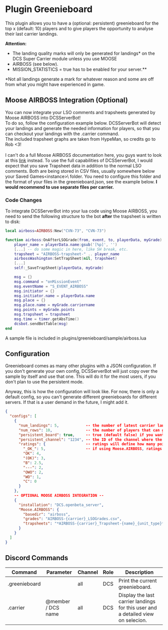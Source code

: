 # Plugin Greenieboard
This plugin allows you to have a (optional: persistent) greenieboard for the top x (default: 10) players and to give 
players the opportunity to analyse their last carrier landings.

**__Attention:__**<br/> 
- The landing quality marks will only be generated for landings\* on the DCS Super Carrier module unless you use MOOSE 
- AIRBOSS (see below).</br>
- MISSION_STATISTICS = true has to be enabled for your server.**
<p></p>
*Not all landings generate a mark for whatever reason and some are off from what you might have experienced in game.

## Moose AIRBOSS Integration (Optional)
You can now integrate your LSO comments and trapsheets generated by Moose AIRBOSS into DCSServerBot!<br>
To do so, follow the configuration example below. DCSServerBot will detect your landings and generate the needed 
information for players, so that you can checkout your landings with the .carrier command.<br>
The included trapsheet graphs are taken from HypeMan, so credits go to Rob <3!<br>
<br>
I can't do a full Moose AIRBOSS documentation here, you guys want to look at this 
[link](https://flightcontrol-master.github.io/MOOSE_DOCS_DEVELOP/Documentation/Ops.Airboss.html) instead. To use the
full capabilities of DCSServerBot, I would expect that you save Trapsheet data in addition to the normal LSO comments.
Both are being stored in CSV files, usually somewhere below your Saved Games\<instance>\ folder. You need to configure
this folder and the format of your files in the greenieboard.json, see the example below. 
**I would recommend to use separate files per carrier.**<br>

### Code Changes
To integrate DCSServerBot into your lua code using Moose AIRBOSS, you need to send the following structure to the bot
**after** the trapsheet is written to disk:
```lua
local airboss=AIRBOSS:New("CVN-73", "CVN-73")

function airboss:OnAfterLSOGrade(from, event, to, playerData, myGrade)
    player_name = playerData.name:gsub('[%p]', '')
    [...] -- do some magic in here, like SH break, etc.
    trapsheet = "AIRBOSS-trapsheet-" .. player_name
    airbossWashington:SetTrapSheet(nil, trapsheet)
    [...]
    self:_SaveTrapSheet(playerData, myGrade)

    msg = {}
    msg.command = "onMissionEvent"
    msg.eventName = "S_EVENT_AIRBOSS"
    msg.initiator = {}
    msg.initiator.name = playerData.name
    msg.place = {}
    msg.place.name = myGrade.carriername
    msg.points = myGrade.points
    msg.trapsheet = trapsheet
    msg.time = timer.getAbsTime()
    dcsbot.sendBotTable(msg)
end 
```
A sample file is included in plugins/greenieboard/sample/airboss.lua

## Configuration
Greenieboard comes as many other plugins with a JSON configuration. If you don't generate your own config, DCSServerBot
will just copy over the sample by itself and use that one. This will do it for the most users, if you don't plan to
use the persistent mode.

Anyway, this is how the configuration will look like. For now, there is only a default config, so you can't generate
different greenieboards for different servers. If that is a user demand in the future, I might add it.

```json
{
  "configs": [
    {
      "num_landings": 5,            -- the number of latest carrier landings you get, if you use the .carrier command
      "num_rows": 10,               -- the number of players that can get on the greenieboard (there might be discord limits)
      "persistent_board": true,     -- true (default false) if you want a persistent board displayed somewhere in your discord
      "persistent_channel": "1234", -- the ID of the channel where the greenieboard should be displayed
      "ratings": {                  -- ratings will define how many points you get for which LSO rating (see SC documentation for details)
        "_OK_": 5,                  -- if using Moose.AIRBOSS, ratings will be taken from there!
        "OK": 4,
        "(OK)": 3,
        "B": 2.5,
        "---": 2,
        "OWO": 2,
        "WO": 1,
        "C": 0
      }
    },
    -- OPTIONAL MOOSE AIRBOSS INTEGRATION --
    {
      "installation": "DCS.openbeta_server",
      "Moose.AIRBOSS": {
        "basedir": "airboss",
        "grades": "AIRBOSS-{carrier}_LSOGrades.csv",
        "trapsheets": "*AIRBOSS-{carrier}_Trapsheet-{name}_{unit_type}*.csv"
      }
    }
  ]
}
```

## Discord Commands

| Command         | Parameter          | Channel       | Role      | Description                                                                       |
|-----------------|--------------------|---------------|-----------|-----------------------------------------------------------------------------------|
| .greenieboard   |                    | all           | DCS       | Print the current greenieboard.                                                   |
| .carrier        | @member / DCS name | all           | DCS       | Display the last carrier landings for this user and a detailed view on selecion.  |
